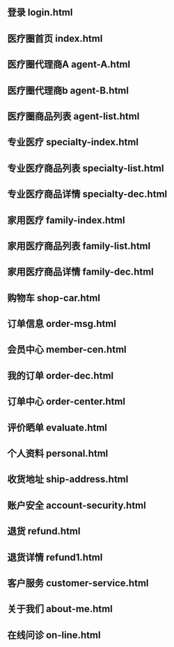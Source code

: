 ##  登录             login.html
##  医疗圈首页       index.html
##  医疗圈代理商A    agent-A.html
##  医疗圈代理商b    agent-B.html
##  医疗圈商品列表   agent-list.html

##  专业医疗                specialty-index.html
##  专业医疗商品列表           specialty-list.html
##  专业医疗商品详情           specialty-dec.html

##  家用医疗                   family-index.html
##  家用医疗商品列表           family-list.html
##  家用医疗商品详情           family-dec.html
##  购物车                    shop-car.html
##  订单信息                   order-msg.html
##  会员中心                member-cen.html
##  我的订单              order-dec.html
##  订单中心               order-center.html
##  评价晒单               evaluate.html
##  个人资料                  personal.html
##  收货地址                ship-address.html
##  账户安全                account-security.html
## 退货                 refund.html
##  退货详情                 refund1.html
##  客户服务            customer-service.html
##  关于我们            about-me.html
##  在线问诊         on-line.html


